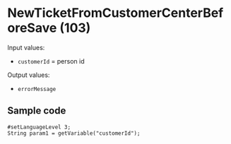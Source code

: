 # NewTicketFromCustomerCenterBeforeSave (103)

Input values:

* `customerId` = person id

Output values:

* `errorMessage` 


## Sample code

```crmscript
#setLanguageLevel 3;
String param1 = getVariable("customerId");
```
